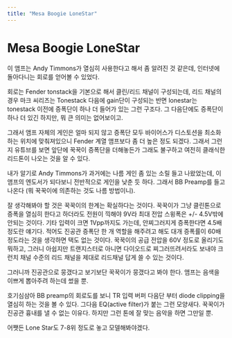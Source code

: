 ```yaml
---
title: "Mesa Boogie LoneStar"
---
```

# Mesa Boogie LoneStar


이 앰프는 Andy Timmons가 열심히 사용한다고 해서 좀 알려진 것 같은데, 인터넷에 돌아다니는 회로를 얻어볼 수 있었다.




회로는 Fender tonstack을 기본으로 해서 클린/리드 채널이 구성되는데, 리드 채널의 경우 마크 씨리즈는 Tonestack 다음에 gain단이 구성되는 반면 lonestar는 tonestack 이전에 증폭단이 하나 더 들어가 있는 그런 구조다. 그 다음단에도 증폭단이 하나 더 있긴 하지만, 뭐 큰 의미는 없어보이고.




그래서 앰프 자체의 게인은 얼마 되지 않고 증폭단 모두 바이어스가 디스토션을 최소화하는 위치에 맞춰져있으니 Fender 계열 앰프보다 좀 더 높은 정도 되겠다. 그래서 그런지 유튜브를 보면 앞단에 꾹꾹이 증폭단을 더해놓든가 그래도 불구하고 여전히 클래식한 리드톤이 나오는 것을 알 수 있다.




내가 알기로 Andy Timmons가 과거에는 나름 게인 좀 있는 소릴 들고 나왔었는데, 이 앰프의 엔도서가 되다보니 전반적으로 게인을 낮춘 듯 하다. 그래서 BB Preamp를 들고 나온다 (뭐 꾹꾹이에 의존하는 것도 나름 방법이니).




잘 생각해봐야 할 것은 꾹꾹이의 한계는 확실하다는 것이다. 꾹꾹이가 그냥 클린톤으로 증폭을 열심히 한다고 하더라도 전원이 끽해야 9V라 최대 전압 스윙폭은 +/- 4.5V밖에 안되는 것이다. 기타 입력이 크면 1Vpp까지도 가는데, 안찌그러지게 증폭한다면 4.5배 정도란 얘기다. 적어도 진공관 증폭단 한 개 역할을 해주려고 해도 대개 증폭률이 60배 정도라는 것을 생각하면 택도 없는 것이다. 꾹꾹이의 공급 전압을 60V 정도로 올리기도 뭐하고, 그러니 아쉽지만 트랜지스터로 아니면 다이오드로 찌그러뜨려서라도 보내야 크런치 채널 수준의 리드 채널을 제대로 리드채널 답게 쓸 수 있는 것이다.




그러니까 진공관으로 뭉갰다고 보기보단 꾹꾹이가 뭉갰다고 봐야 한다. 앰프는 음색을 이쁘게 뽑아주려 하는데 썼을 뿐. 




호기심삼아 BB preamp의 회로도를 보니 TR 입력 버퍼 다음단 부터 diode clipping을 열심히 하는 것을 볼 수 있다. 그다음 EQ(active filter)가 붙는 그런 모양새다. 꾹꾹이가 진공관 흉내를 낼 수 없는 이유다. 하지만 그런 톤에 잘 맞는 음악을 하면 그만일 뿐.




어쨋든 Lone Star도 7-8위 정도로 놓고 모델해봐야겠다.









